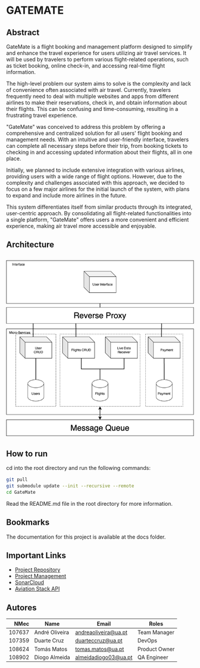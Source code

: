 # GATEMATE

## Abstract
GateMate is a flight booking and management platform designed to simplify and enhance the travel experience for users utilizing air travel services. It will be used by travelers to perform various flight-related operations, such as ticket booking, online check-in, and accessing real-time flight information.

The high-level problem our system aims to solve is the complexity and lack of convenience often associated with air travel. Currently, travelers frequently need to deal with multiple websites and apps from different airlines to make their reservations, check in, and obtain information about their flights. This can be confusing and time-consuming, resulting in a frustrating travel experience.

"GateMate" was conceived to address this problem by offering a comprehensive and centralized solution for all users' flight booking and management needs. With an intuitive and user-friendly interface, travelers can complete all necessary steps before their trip, from booking tickets to checking in and accessing updated information about their flights, all in one place.

Initially, we planned to include extensive integration with various airlines, providing users with a wide range of flight options. However, due to the complexity and challenges associated with this approach, we decided to focus on a few major airlines for the initial launch of the system, with plans to expand and include more airlines in the future.

This system differentiates itself from similar products through its integrated, user-centric approach. By consolidating all flight-related functionalities into a single platform, "GateMate" offers users a more convenient and efficient experience, making air travel more accessible and enjoyable.


## Architecture
## ![Architecure](docs/resources/Architecture.png)


## How to run

cd into the root directory and run the following commands:

```bash
git pull
git submodule update --init --recursive --remote
cd GateMate
```
Read the README.md file in the root directory for more information.

## Bookmarks
The documentation for this project is available at the docs folder.

## Important Links
- [Project Repository](https://github.com/GateMate-TQS/Projeto-TQS)
- [Project Management](https://ua-team-uuqqbcie.atlassian.net/jira/software/projects/SCRUM/boards/1)
- [SonarCloud](https://sonarcloud.io/projects?_gl=1*8x438f*_gcl_au*MTUzMDI0MDc4NS4xNzE2NDEwODI3*_ga*NTAwMzQ4ODkuMTcxNjQxMDgyNw..*_ga_9JZ0GZ5TC6*MTcxNzU4Nzk2NC4yLjAuMTcxNzU4Nzk2NC42MC4wLjA.)
- [Aviation Stack API](https://aviationstack.com/)

## Autores

| NMec | Name | Email | Roles |
|--:|---|---|---|
| 107637| André Oliveira| andreaoliveira@ua.pt| Team Manager |
| 107359| Duarte Cruz | duarteccruz@ua.pt | DevOps |
| 108624| Tomás Matos | tomas.matos@ua.pt| Product Owner |
| 108902| Diogo Almeida | almeidadiogo03@ua.pt | QA Engineer |
